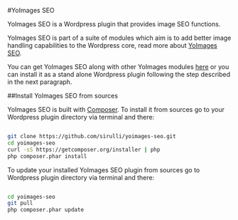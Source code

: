 #YoImages SEO

YoImages SEO is a Wordpress plugin that provides image SEO functions.

YoImages SEO is part of a suite of modules which aim is to add better image handling capabilities to the Wordpress core, read more about [YoImages SEO](https://github.com/sirulli/yoimages#image-seo-hooks "").

You can get YoImages SEO along with other YoImages modules [here](https://github.com/sirulli/yoimages "") or you can install it as a stand alone Wordpress plugin following the step described in the next paragraph.

##Install YoImages SEO from sources

YoImages SEO is built with [Composer](https://getcomposer.org/ "").
To install it from sources go to your Wordpress plugin directory via terminal and there:

```sh

git clone https://github.com/sirulli/yoimages-seo.git
cd yoimages-seo
curl -sS https://getcomposer.org/installer | php
php composer.phar install

```


To update your installed YoImages SEO plugin from sources go to Wordpress plugin directory via terminal and there: 

```sh

cd yoimages-seo
git pull
php composer.phar update

```
